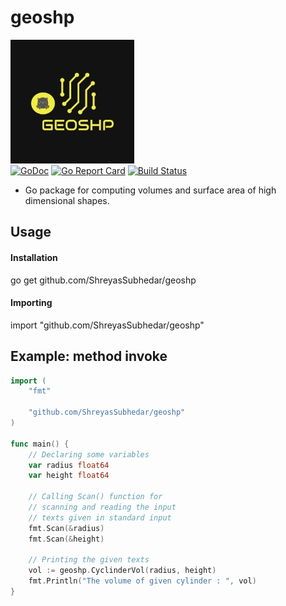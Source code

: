 # geoshp
![GeoShp](https://github.com/ShreyasSubhedar/geoshp/blob/master/geoShp.jpeg)
</br>
[![GoDoc](https://godoc.org/github.com/ShreyasSubhedar/geoshp?status.svg)](https://godoc.org/github.com/ShreyasSubhedar/geoshp)
[![Go Report Card](https://goreportcard.com/badge/github.com/ShreyasSubhedar/geoshp)](https://goreportcard.com/report/github.com/ShreyasSubhedar/geoshp)
[![Build Status](https://travis-ci.org/ShreyasSubhedar/geoshp.svg?branch=master)](https://travis-ci.org/ShreyasSubhedar/geoshp)
- Go package for computing volumes and surface area of  high dimensional shapes.

## Usage
#### Installation
go get github.com/ShreyasSubhedar/geoshp
#### Importing
import "github.com/ShreyasSubhedar/geoshp"

## Example: method invoke
```go
import (
	"fmt"

	"github.com/ShreyasSubhedar/geoshp"
)

func main() {
	// Declaring some variables
	var radius float64
	var height float64

	// Calling Scan() function for
	// scanning and reading the input
	// texts given in standard input
	fmt.Scan(&radius)
	fmt.Scan(&height)

	// Printing the given texts
	vol := geoshp.CyclinderVol(radius, height)
	fmt.Println("The volume of given cylinder : ", vol)
}

```
